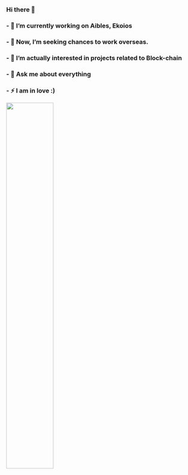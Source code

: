 ### Hi there 👋
### - 🔭 I’m currently working on Aibles, Ekoios
### - 🌱 Now, I’m seeking chances to work overseas.
### - 🤔 I’m actually interested in projects related to Block-chain
### - 💬 Ask me about everything
### - ⚡ I am in love  :)
<img src="https://i1.sndcdn.com/artworks-000234683727-7edevl-t500x500.jpg" width="50%" heigh="50%">
<!--
**ryan2kptit/ryan2kptit** is a ✨ _special_ ✨ repository because its `README.md` (this file) appears on your GitHub profile.

Here are some ideas to get you started:

- 🔭 I’m currently working on ...
- 🌱 I’m currently learning ...
- 👯 I’m looking to collaborate on ...
- 🤔 I’m looking for help with ...
- 💬 Ask me about ...
- 📫 How to reach me: ...
- 😄 Pronouns: ...
- ⚡ Fun fact: ...
-->
